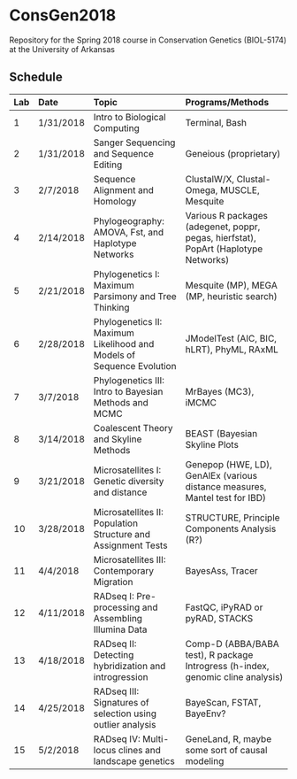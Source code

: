 # ConsGen2018
Repository for the Spring 2018 course in Conservation Genetics (BIOL-5174) at the University of Arkansas

## Schedule
| Lab           | Date           | Topic  | Programs/Methods |
| :------------|:-------------|:-----|:-----|
| 1         | 1/31/2018 | Intro to Biological Computing | Terminal, Bash |
| 2         | 1/31/2018    |  Sanger Sequencing and Sequence Editing | Geneious (proprietary) |
| 3         | 2/7/2018    | Sequence Alignment and Homology |ClustalW/X, Clustal-Omega, MUSCLE, Mesquite|
| 4 | 2/14/2018 | Phylogeography: AMOVA, Fst, and Haplotype Networks | Various R packages (adegenet, poppr, pegas, hierfstat), PopArt (Haplotype Networks) |
| 5 | 2/21/2018 | Phylogenetics I: Maximum Parsimony and Tree Thinking | Mesquite (MP), MEGA (MP, heuristic search) | 
| 6 | 2/28/2018 | Phylogenetics II: Maximum Likelihood and Models of Sequence Evolution | JModelTest (AIC, BIC, hLRT), PhyML, RAxML |
| 7 | 3/7/2018 | Phylogenetics III: Intro to Bayesian Methods and MCMC | MrBayes (MC3), iMCMC | 
| 8 | 3/14/2018 | Coalescent Theory and Skyline Methods | BEAST (Bayesian Skyline Plots | 
| 9 | 3/21/2018 | Microsatellites I: Genetic diversity and distance | Genepop (HWE, LD), GenAlEx (various distance measures, Mantel test for IBD) | 
| 10 | 3/28/2018 | Microsatellites II: Population Structure and Assignment Tests | STRUCTURE, Principle Components Analysis (R?) | 
| 11 | 4/4/2018 | Microsatellites III: Contemporary Migration | BayesAss, Tracer |
| 12 | 4/11/2018 | RADseq I: Pre-processing and Assembling Illumina Data | FastQC, iPyRAD or pyRAD, STACKS | 
| 13 | 4/18/2018 | RADseq II: Detecting hybridization and introgression | Comp-D (ABBA/BABA test), R package Introgress (h-index, genomic cline analysis)| 
| 14 | 4/25/2018 | RADseq III: Signatures of selection using outlier analysis | BayeScan, FSTAT, BayeEnv? | 
| 15 | 5/2/2018 | RADseq IV: Multi-locus clines and landscape genetics | GeneLand, R, maybe some sort of causal modeling | 


